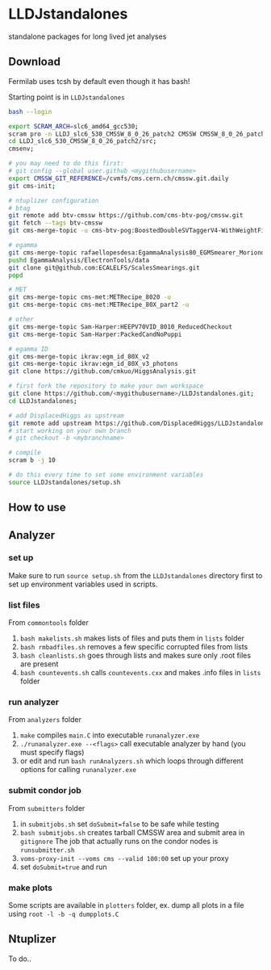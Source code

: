# LLDJstandalones
standalone packages for long lived jet analyses

## Download
Fermilab uses tcsh by default even though it has bash! 

Starting point is in `LLDJstandalones` 
```bash
bash --login

export SCRAM_ARCH=slc6_amd64_gcc530;
scram pro -n LLDJ_slc6_530_CMSSW_8_0_26_patch2 CMSSW CMSSW_8_0_26_patch2
cd LLDJ_slc6_530_CMSSW_8_0_26_patch2/src;
cmsenv;

# you may need to do this first:
# git config --global user.github <mygithubusername>
export CMSSW_GIT_REFERENCE=/cvmfs/cms.cern.ch/cmssw.git.daily
git cms-init;

# ntuplizer configuration  
# btag
git remote add btv-cmssw https://github.com/cms-btv-pog/cmssw.git
git fetch --tags btv-cmssw
git cms-merge-topic -u cms-btv-pog:BoostedDoubleSVTaggerV4-WithWeightFiles-v1_from-CMSSW_8_0_21

# egamma
git cms-merge-topic rafaellopesdesa:EgammaAnalysis80_EGMSmearer_Moriond17_23Jan
pushd EgammaAnalysis/ElectronTools/data
git clone git@github.com:ECALELFS/ScalesSmearings.git
popd

# MET
git cms-merge-topic cms-met:METRecipe_8020 -u
git cms-merge-topic cms-met:METRecipe_80X_part2 -u

# other
git cms-merge-topic Sam-Harper:HEEPV70VID_8010_ReducedCheckout 
git cms-merge-topic Sam-Harper:PackedCandNoPuppi

# egamma ID
git cms-merge-topic ikrav:egm_id_80X_v2
git cms-merge-topic ikrav:egm_id_80X_v3_photons
git clone https://github.com/cmkuo/HiggsAnalysis.git

# first fork the repository to make your own workspace
git clone https://github.com/<mygithubusername>/LLDJstandalones.git;
cd LLDJstandalones;

# add DisplacedHiggs as upstream
git remote add upstream https://github.com/DisplacedHiggs/LLDJstandalones.git
# start working on your own branch
# git checkout -b <mybranchname>

# compile
scram b -j 10 

# do this every time to set some environment variables
source LLDJstandalones/setup.sh
```

## How to use

## Analyzer
### set up
Make sure to run `source setup.sh` from the `LLDJstandalones` directory first to set up environment variables used in scripts.

### list files
From `commontools` folder
1. `bash makelists.sh` makes lists of files and puts them in `lists` folder
2. `bash rmbadfiles.sh` removes a few specific corrupted files from lists
3. `bash cleanlists.sh` goes through lists and makes sure only .root files are present
4. `bash countevents.sh` calls `countevents.cxx` and makes .info files in `lists` folder

### run analyzer
From `analyzers` folder
1. `make` compiles `main.C` into executable `runanalyzer.exe` 
2. `./runanalyzer.exe --<flags>` call executable analyzer by hand (you must specify flags)
3. or edit and run `bash runAnalyzers.sh` which loops through different options for calling `runanalyzer.exe`

### submit condor job
From `submitters` folder
1. in `submitjobs.sh` set `doSubmit=false` to be safe while testing
2. `bash submitjobs.sh` creates tarball CMSSW area and submit area in `gitignore`
The job that actually runs on the condor nodes is `runsubmitter.sh`
3. `voms-proxy-init --voms cms --valid 100:00` set up your proxy
4. set `doSubmit=true` and run 

### make plots
Some scripts are available in `plotters` folder, ex. dump all plots in a file using `root -l -b -q dumpplots.C`


## Ntuplizer
To do..
